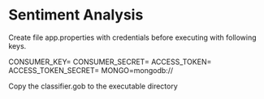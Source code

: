 Sentiment Analysis
==================

Create file app.properties with credentials before executing with  following keys.

CONSUMER_KEY=
CONSUMER_SECRET=
ACCESS_TOKEN=
ACCESS_TOKEN_SECRET=
MONGO=mongodb://

Copy the classifier.gob to the executable directory
